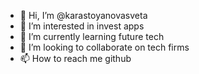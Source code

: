 - 👋 Hi, I’m @karastoyanovasveta
- 👀 I’m interested in invest apps
- 🌱 I’m currently learning future tech
- 💞️ I’m looking to collaborate on tech firms
- 📫 How to reach me github

<!---
karastoyanovasveta/karastoyanovasveta is a ✨ special ✨ repository because its `README.md` (this file) appears on your GitHub profile.
You can click the Preview link to take a look at your changes.
--->
